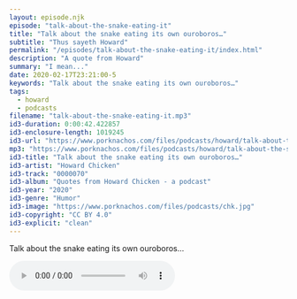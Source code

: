 ```yaml
---
layout: episode.njk
episode: "talk-about-the-snake-eating-it"
title: "Talk about the snake eating its own ouroboros…"
subtitle: "Thus sayeth Howard"
permalink: "/episodes/talk-about-the-snake-eating-it/index.html"
description: "A quote from Howard"
summary: "I mean..."
date: 2020-02-17T23:21:00-5
keywords: "Talk about the snake eating its own ouroboros…"
tags:
  - howard
  - podcasts
filename: "talk-about-the-snake-eating-it.mp3"
id3-duration: 0:00:42.422857
id3-enclosure-length: 1019245
id3-url: "https://www.porknachos.com/files/podcasts/howard/talk-about-the-snake-eating-it.mp3"
mp3: "https://www.porknachos.com/files/podcasts/howard/talk-about-the-snake-eating-it.mp3"
id3-title: "Talk about the snake eating its own ouroboros…"
id3-artist: "Howard Chicken"
id3-track: "0000070"
id3-album: "Quotes from Howard Chicken - a podcast"
id3-year: "2020"
id3-genre: "Humor"
id3-image: "https://www.porknachos.com/files/podcasts/chk.jpg"
id3-copyright: "CC BY 4.0"
id3-explicit: "clean"
---
```

Talk about the snake eating its own ouroboros…

<audio controls>
  <source src="https://www.porknachos.com/files/podcasts/howard/talk-about-the-snake-eating-it.mp3">
</audio>
